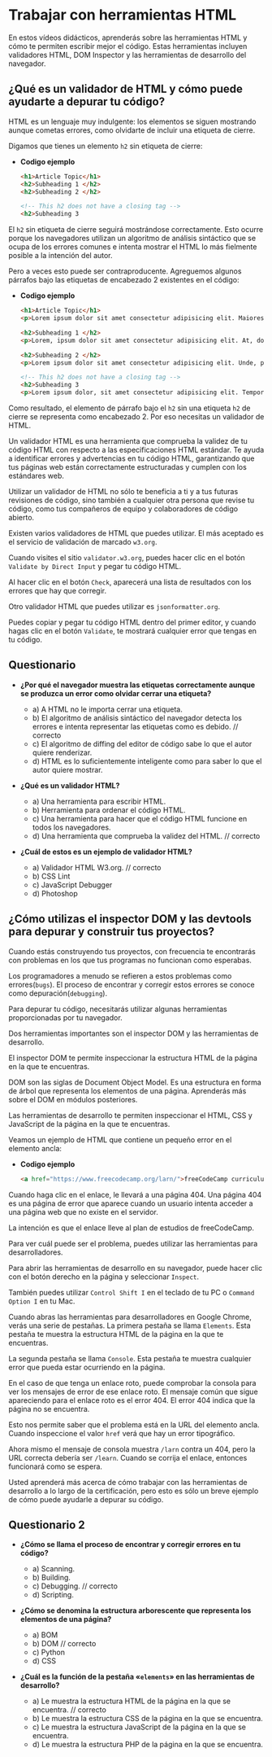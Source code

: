 # Trabajar con herramientas HTML

En estos vídeos didácticos, aprenderás sobre las herramientas HTML y cómo te permiten escribir mejor el código. Estas herramientas incluyen validadores HTML, DOM Inspector y las herramientas de desarrollo del navegador.

## ¿Qué es un validador de HTML y cómo puede ayudarte a depurar tu código?

HTML es un lenguaje muy indulgente: los elementos se siguen mostrando aunque cometas errores, como olvidarte de incluir una etiqueta de cierre.

Digamos que tienes un elemento `h2` sin etiqueta de cierre:

- **Codigo ejemplo**

  ```html
  <h1>Article Topic</h1>
  <h2>Subheading 1 </h2>
  <h2>Subheading 2 </h2>
  
  <!-- This h2 does not have a closing tag -->
  <h2>Subheading 3
  ```

El `h2` sin etiqueta de cierre seguirá mostrándose correctamente. Esto ocurre porque los navegadores utilizan un algoritmo de análisis sintáctico que se ocupa de los errores comunes e intenta mostrar el HTML lo más fielmente posible a la intención del autor.

Pero a veces esto puede ser contraproducente. Agreguemos algunos párrafos bajo las etiquetas de encabezado 2 existentes en el código:

- **Codigo ejemplo**

  ```html
  <h1>Article Topic</h1>
  <p>Lorem ipsum dolor sit amet consectetur adipisicing elit. Maiores, nisi.</p>
  
  <h2>Subheading 1 </h2>
  <p>Lorem, ipsum dolor sit amet consectetur adipisicing elit. At, doloremque.</p>
  
  <h2>Subheading 2 </h2>
  <p>Lorem ipsum dolor sit amet consectetur adipisicing elit. Unde, placeat.</p>
  
  <!-- This h2 does not have a closing tag -->
  <h2>Subheading 3
  <p>Lorem ipsum dolor, sit amet consectetur adipisicing elit. Tempore, illum.</p>
  ```

Como resultado, el elemento de párrafo bajo el `h2` sin una etiqueta `h2` de cierre se representa como encabezado 2. Por eso necesitas un validador de HTML.

Un validador HTML es una herramienta que comprueba la validez de tu código HTML con respecto a las especificaciones HTML estándar. Te ayuda a identificar errores y advertencias en tu código HTML, garantizando que tus páginas web están correctamente estructuradas y cumplen con los estándares web.

Utilizar un validador de HTML no sólo te beneficia a ti y a tus futuras revisiones de código, sino también a cualquier otra persona que revise tu código, como tus compañeros de equipo y colaboradores de código abierto.

Existen varios validadores de HTML que puedes utilizar. El más aceptado es el servicio de validación de marcado `w3.org`.

Cuando visites el sitio `validator.w3.org`, puedes hacer clic en el botón `Validate by Direct Input` y pegar tu código HTML.

Al hacer clic en el botón `Check`, aparecerá una lista de resultados con los errores que hay que corregir.

Otro validador HTML que puedes utilizar es `jsonformatter.org`.

Puedes copiar y pegar tu código HTML dentro del primer editor, y cuando hagas clic en el botón `Validate`, te mostrará cualquier error que tengas en tu código.

## Questionario

- **¿Por qué el navegador muestra las etiquetas correctamente aunque se produzca un error como olvidar cerrar una etiqueta?**

  - a) A HTML no le importa cerrar una etiqueta.
  - b) El algoritmo de análisis sintáctico del navegador detecta los errores e intenta representar las etiquetas como es debido. // correcto
  - c) El algoritmo de diffing del editor de código sabe lo que el autor quiere renderizar.
  - d) HTML es lo suficientemente inteligente como para saber lo que el autor quiere mostrar.

- **¿Qué es un validador HTML?**

  - a) Una herramienta para escribir HTML.
  - b) Herramienta para ordenar el código HTML.
  - c) Una herramienta para hacer que el código HTML funcione en todos los navegadores.
  - d) Una herramienta que comprueba la validez del HTML. // correcto

- **¿Cuál de estos es un ejemplo de validador HTML?**

  - a) Validador HTML W3.org. // correcto
  - b) CSS Lint
  - c) JavaScript Debugger
  - d) Photoshop

## ¿Cómo utilizas el inspector DOM y las devtools para depurar y construir tus proyectos?

Cuando estás construyendo tus proyectos, con frecuencia te encontrarás con problemas en los que tus programas no funcionan como esperabas.

Los programadores a menudo se refieren a estos problemas como errores(`bugs`). El proceso de encontrar y corregir estos errores se conoce como depuración(`debugging`).

Para depurar tu código, necesitarás utilizar algunas herramientas proporcionadas por tu navegador.

Dos herramientas importantes son el inspector DOM y las herramientas de desarrollo.

El inspector DOM te permite inspeccionar la estructura HTML de la página en la que te encuentras.

DOM son las siglas de Document Object Model. Es una estructura en forma de árbol que representa los elementos de una página. Aprenderás más sobre el DOM en módulos posteriores.

Las herramientas de desarrollo te permiten inspeccionar el HTML, CSS y JavaScript de la página en la que te encuentras.

Veamos un ejemplo de HTML que contiene un pequeño error en el elemento ancla:

- **Codigo ejemplo**

  ```html
  <a href="https://www.freecodecamp.org/larn/">freeCodeCamp curriculum</a>
  ```

Cuando haga clic en el enlace, le llevará a una página 404. Una página 404 es una página de error que aparece cuando un usuario intenta acceder a una página web que no existe en el servidor.

La intención es que el enlace lleve al plan de estudios de freeCodeCamp.

Para ver cuál puede ser el problema, puedes utilizar las herramientas para desarrolladores.

Para abrir las herramientas de desarrollo en su navegador, puede hacer clic con el botón derecho en la página y seleccionar `Inspect`.

También puedes utilizar `Control Shift I` en el teclado de tu PC o `Command Option I` en tu Mac.

Cuando abras las herramientas para desarrolladores en Google Chrome, verás una serie de pestañas. La primera pestaña se llama `Elements`. Esta pestaña te muestra la estructura HTML de la página en la que te encuentras.

La segunda pestaña se llama `Console`. Esta pestaña te muestra cualquier error que pueda estar ocurriendo en la página.

En el caso de que tenga un enlace roto, puede comprobar la consola para ver los mensajes de error de ese enlace roto. El mensaje común que sigue apareciendo para el enlace roto es el error 404. El error 404 indica que la página no se encuentra.

Esto nos permite saber que el problema está en la URL del elemento ancla. Cuando inspeccione el valor `href` verá que hay un error tipográfico.

Ahora mismo el mensaje de consola muestra `/larn` contra un 404, pero la URL correcta debería ser `/learn`. Cuando se corrija el enlace, entonces funcionará como se espera.

Usted aprenderá más acerca de cómo trabajar con las herramientas de desarrollo a lo largo de la certificación, pero esto es sólo un breve ejemplo de cómo puede ayudarle a depurar su código.

## Questionario 2

- **¿Cómo se llama el proceso de encontrar y corregir errores en tu código?**

  - a) Scanning.
  - b) Building.
  - c) Debugging. // correcto
  - d) Scripting.

- **¿Cómo se denomina la estructura arborescente que representa los elementos de una página?**

  - a) BOM
  - b) DOM // correcto
  - c) Python
  - d) CSS

- **¿Cuál es la función de la pestaña «`elements`» en las herramientas de desarrollo?**

  - a) Le muestra la estructura HTML de la página en la que se encuentra. // correcto
  - b) Le muestra la estructura CSS de la página en la que se encuentra.
  - c) Le muestra la estructura JavaScript de la página en la que se encuentra.
  - d) Le muestra la estructura PHP de la página en la que se encuentra.
